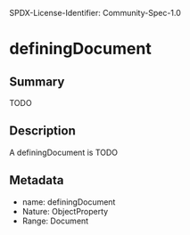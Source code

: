 SPDX-License-Identifier: Community-Spec-1.0

# definingDocument

## Summary

TODO

## Description

A definingDocument is TODO

## Metadata

- name: definingDocument
- Nature: ObjectProperty
- Range: Document

